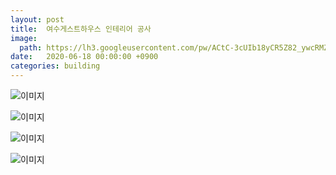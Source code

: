 ```yaml
---
layout: post
title:  여수게스트하우스 인테리어 공사
image:
  path: https://lh3.googleusercontent.com/pw/ACtC-3cUIb18yCR5Z82_ywcRMZsd2GCrv_negu5yNsV6b2u3iWfIvpYXvcUp5lxH98q9taA2enLJAv9sI-O041VIGa0zwcKA6ROJ2guMFIRRRO_j60XX8xeNcjiofnvpG22Ncvv57IzMQyMWAJPb5NYChTi6=w600-h450-no?authuser=0
date:   2020-06-18 00:00:00 +0900
categories: building
---
```


![이미지](https://lh3.googleusercontent.com/pw/ACtC-3f1oTHKNdbipEs50rz1ca-yxrwE2AFK-wcxy3IcApHeQ7f5Z5Oj-fqXpTYGP1YWKk9f8PAXdoWzGuFjy38kCWT120PAPdEUyZU1Z6z4UL_F3U5eUlGm94jjF4Sdw-W_wgSH3oZLEE7vYPqKcKNSbq7C=w600-h450-no?authuser=0)

![이미지](https://lh3.googleusercontent.com/pw/ACtC-3cOiXJTv6xlkSnOrOqYwEIiC5XEiBVE6kI7IMZ18YzOS-mAIJynxhIFljPO9EprmNcZ76ppz0NJvJm-X8ESr65BPTpTGeKvTsaK6s4gAWSDjTI0s_d_C7wKQkNyh2j1O4ruGx3yCXitO1FlXYRste3U=w600-h450-no?authuser=0)

![이미지](https://lh3.googleusercontent.com/pw/ACtC-3fe8uwqDeD4iVrejuVnHRI27aXDpjbLwK9o1eHL2OErvB7BZ3LrJwKTrw6HSuC81rtic1g78xPdzN0nnEqeDLCCKLNre7kQ8yoGICFd3hXutHrutTjeqHfqUNDTY9TI7SfDyr0DFosSe1kHkkNOJQ7N=w600-h450-no?authuser=0)

![이미지](https://lh3.googleusercontent.com/pw/ACtC-3cUIb18yCR5Z82_ywcRMZsd2GCrv_negu5yNsV6b2u3iWfIvpYXvcUp5lxH98q9taA2enLJAv9sI-O041VIGa0zwcKA6ROJ2guMFIRRRO_j60XX8xeNcjiofnvpG22Ncvv57IzMQyMWAJPb5NYChTi6=w600-h450-no?authuser=0)
